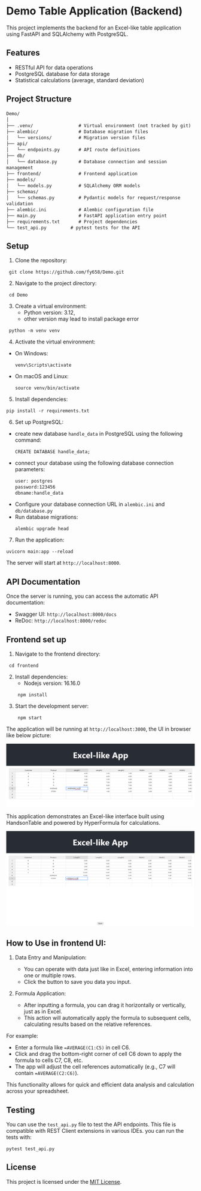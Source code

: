 # Demo Table Application (Backend)

This project implements the backend for an Excel-like table application using FastAPI and SQLAlchemy with PostgreSQL.

## Features

- RESTful API for data operations
- PostgreSQL database for data storage
- Statistical calculations (average, standard deviation)

## Project Structure
```
Demo/
│
├── .venv/                 # Virtual environment (not tracked by git)
├── alembic/               # Database migration files
│   └── versions/          # Migration version files
├── api/
│   └── endpoints.py       # API route definitions
├── db/
│   └── database.py        # Database connection and session management
├── frontend/              # Frontend application
├── models/
│   └── models.py          # SQLAlchemy ORM models
├── schemas/
│   └── schemas.py         # Pydantic models for request/response validation
├── alembic.ini            # Alembic configuration file
├── main.py                # FastAPI application entry point
├── requirements.txt       # Project dependencies
└── test_api.py         # pytest tests for the API
```

## Setup

1. Clone the repository: 
  ```
   git clone https://github.com/fy658/Demo.git
  ```
2. Navigate to the project directory: 
  ```
   cd Demo
  ```
3. Create a virtual environment: 
   - Python version: 3.12, 
   - other version may lead to install package error
  ```
   python -m venv venv
  ```
4. Activate the virtual environment:
- On Windows: 
  ```
  venv\Scripts\activate
  ```
- On macOS and Linux: 
  ```
  source venv/bin/activate
  ```
5. Install dependencies:
  ```
  pip install -r requirements.txt
  ```
6. Set up PostgreSQL:
- create new database `handle_data` in PostgreSQL using the following command:
  ```
  CREATE DATABASE handle_data;
  ```
- connect your database using the following database connection parameters:
  ```
  user: postgres
  password:123456
  dbname:handle_data
  ```
- Configure your database connection URL in `alembic.ini` and `db/database.py`
- Run database migrations:
  ```
  alembic upgrade head
  ```
7. Run the application:
  ```
  uvicorn main:app --reload
  ```

The server will start at `http://localhost:8000`.

## API Documentation

Once the server is running, you can access the automatic API documentation:

- Swagger UI: `http://localhost:8000/docs`
- ReDoc: `http://localhost:8000/redoc`

## Frontend set up

1. Navigate to the frontend directory: 
  ```
   cd frontend
  ```
2. Install dependencies: 
   - Nodejs version:  16.16.0
   ```
    npm install
   ```
3. Start the development server:
   ```
    npm start
   ```
The application will be running at `http://localhost:3000`, the UI in browser like below picture:


![Excel-like App Screenshot](./frontend/public/pic1.PNG)

This application demonstrates an Excel-like interface built using HandsonTable and powered by HyperFormula for calculations.

![Excel-like App Screenshot](./frontend/public/pic2.PNG)

## How to Use in frontend UI:

1. Data Entry and Manipulation:
   - You can operate with data just like in Excel, entering information into one or multiple rows.
   - Click the button to save you data you input.

2. Formula Application:
   - After inputting a formula, you can drag it horizontally or vertically, just as in Excel.
   - This action will automatically apply the formula to subsequent cells, calculating results based on the relative references.

For example:
- Enter a formula like `=AVERAGE(C1:C5)` in cell C6.
- Click and drag the bottom-right corner of cell C6 down to apply the formula to cells C7, C8, etc.
- The app will adjust the cell references automatically (e.g., C7 will contain `=AVERAGE(C2:C6)`).

This functionality allows for quick and efficient data analysis and calculation across your spreadsheet.

## Testing

You can use the `test_api.py` file to test the API endpoints. This file is compatible with REST Client extensions in various IDEs.
you can run the tests with:
  ```
  pytest test_api.py
  ```


## License

This project is licensed under the [MIT License](LICENSE).
